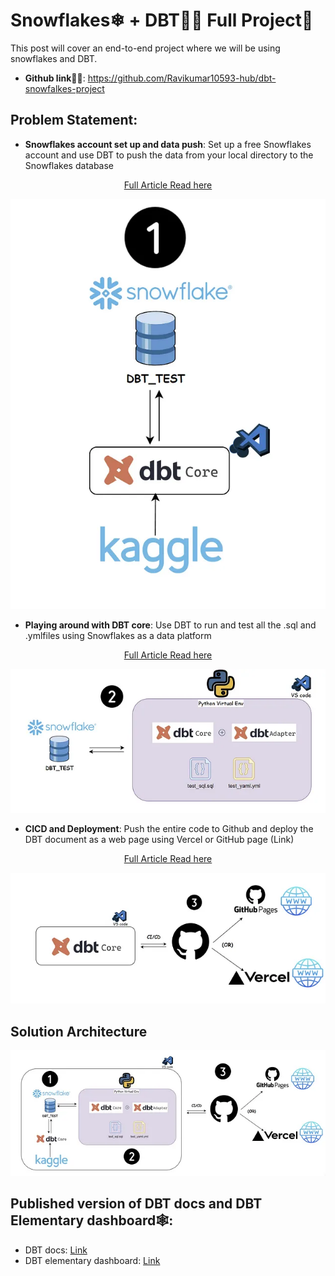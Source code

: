 # Snowflakes❄ + DBT👨‍💻 Full Project🤯

This post will cover an end-to-end project where we will be using snowflakes and DBT.

- **Github link👨‍💻**: https://github.com/Ravikumar10593-hub/dbt-snowfalkes-project

## Problem Statement:

- **Snowflakes account set up and data push**: Set up a free Snowflakes account and use DBT to push the data from your local directory to the Snowflakes database

<p style="text-align: center;"> 
    <a href="https://medium.com/dev-genius/snowflakes-dbt-full-project-part-1-276526d12fe8">Full Article Read here</a>

![alt text](asset/image-1.png)

- **Playing around with DBT core**: Use DBT to run and test all the .sql and .ymlfiles using Snowflakes as a data platform

<p style="text-align: center;"> 
    <a href="https://medium.com/@ravikumar10593/snowflakes-dbt-full-project-part-2-6f3390feefc1">Full Article Read here</a>

![alt text](asset/image-2.png)

- **CICD and Deployment**: Push the entire code to Github and deploy the DBT document as a web page using Vercel or GitHub page (Link)

<p style="text-align: center;"> 
    <a href="https://medium.com/@ravikumar10593/snowflakes-dbt-full-project-part-3-584ba739dcb9">Full Article Read here</a>
</p>

![alt text](asset/image-3.png)

## Solution Architecture

![alt text](asset/image.png)

## Published version of DBT docs and DBT Elementary dashboard🕸:

- DBT docs: [Link](https://dbt-snowfalkes-project.vercel.app/#!/overview)
- DBT elementary dashboard: [Link](https://dbt-snowfalkes-project-elementary-report.vercel.app/#/report/dashboard)

